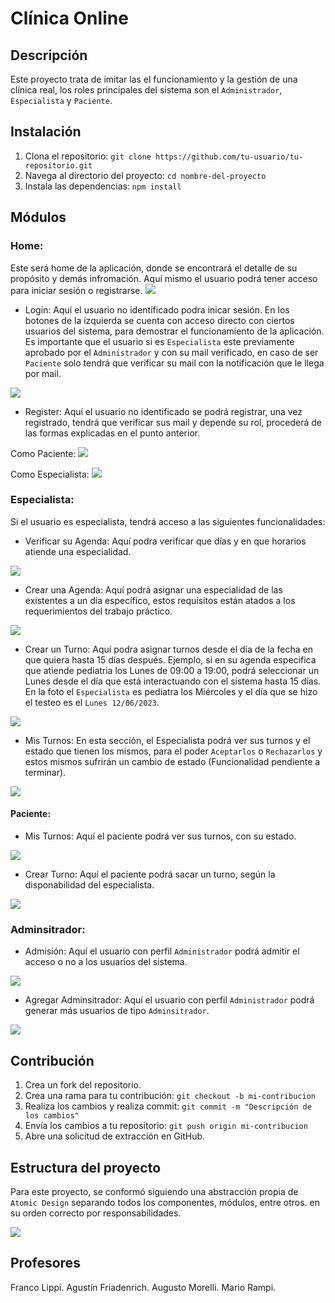 # Clínica Online

## Descripción

Este proyecto trata de imitar las el funcionamiento y la gestión de una clínica real, los roles principales del sistema son el `Administrador`, `Especialista` y   `Paciente`.

## Instalación

1. Clona el repositorio: `git clone https://github.com/tu-usuario/tu-repositorio.git`
2. Navega al directorio del proyecto: `cd nombre-del-proyecto`
3. Instala las dependencias: `npm install`

## Módulos

### Home:
Este será home de la aplicación, donde se encontrará el detalle de su propósito y demás infromación. Aquí mismo el usuario podrá tener acceso para iniciar sesión o registrarse.
<img src="https://lh3.googleusercontent.com/u/0/drive-viewer/AFGJ81qu17djPBoopEJ7yRXI_8N8UfZiLCx2zahyJ5WXY7KGtzdhXpmAfmfDAeZE7FjlSLwQRIZK1qXTi0McBHNgGNV1nGY1=w1920-h937">

- Login: Aquí el usuario no identificado podra inicar sesión. En los botones de la izquierda se cuenta con acceso directo con ciertos usuarios del sistema, para demostrar el funcionamiento de la aplicación. Es importante que el usuario si es `Especialista` este previamente aprobado por el `Administrador` y con su mail verificado, en caso de ser `Paciente` solo tendrá que verificar su mail con la notificación que le llega por mail.

<img src="https://lh3.google.com/u/0/d/11NeiB-G_R2lqCARfsovoZM0HUS3fwihw=w1920-h937-iv1">

- Register: Aquí el usuario no identificado se podrá registrar, una vez registrado, tendrá que verificar sus mail y depende su rol, procederá de las formas explicadas en el punto anterior.

Como Paciente:
<img src="https://lh3.google.com/u/0/d/1vjffIzEjp0cqj05xTVghOVE7IVqTqAX4=w1429-h937-iv1">

Como Especialista:
<img src="https://lh3.google.com/u/0/d/1WwuKL_jtl5_oKBaQw1zZfA0LfbH0Jeah=w809-h937-iv1">


### Especialista:
Si el usuario es especialista, tendrá acceso a las siguientes funcionalidades:
- Verificar su Agenda: Aquí podra verificar que días y en que horarios atiende una especialidad.
<img src="https://lh3.google.com/u/0/d/1HoEm1ADcnj-aD7C5gcX0aiKXBjUtGB93=w1920-h937-iv1">

- Crear una Agenda: Aquí podrá asignar una especialidad de las existentes a un día específico, estos requísitos están atados a los requerimientos del trabajo práctico.

<img src="https://lh3.google.com/u/0/d/19qlgDGXJECerPoC056N94hlqiU7CMll-=w809-h937-iv1">


- Crear un Turno: Aquí podra asignar turnos desde el día de la fecha en que quiera hasta 15 días después. Ejemplo, si en su agenda especifica que atiende pediatria los Lunes de 09:00 a 19:00, podrá seleccionar un Lunes desde el día que está interactuando con el sistema hasta 15 días. En la foto el `Especialista` es pediatra los Miércoles y el día que se hizo el testeo es el `Lunes 12/06/2023`.

<img src="https://lh3.google.com/u/0/d/1VjuqfFbs3saOkvEj3u32McNuqezJ4BCp=w809-h937-iv1">


- Mis Turnos: En esta sección, el Especialista podrá ver sus turnos y el estado que tienen los mismos, para el poder `Aceptarlos` o  `Rechazarlos` y estos mismos sufrirán un cambio de estado (Funcionalidad pendiente a terminar).

<img src="https://lh3.google.com/u/0/d/1tVNeaFF23dRRamr7wl9towDnG-oQZ3R7=w809-h937-iv1">


#### Paciente:

- Mis Turnos: Aquí el paciente podrá ver sus turnos, con su estado.
<img src="https://lh3.google.com/u/0/d/1RQ_5DoKSYqASu8rS59ECpIXE1naJ5RDD=w1429-h937-iv1">

- Crear Turno: Aquí el paciente podrá sacar un turno, según la disponabilidad del especialista.

<img src="https://lh3.google.com/u/0/d/1V-0c_64w5PybuBV8A9RS3trvhveggROT=w1429-h937-iv1">


### Adminsitrador:

- Admisión: Aquí el usuario con perfil `Administrador` podrá admitir el acceso o no a los usuarios del sistema.

<img src="https://lh3.google.com/u/0/d/1IvEtkX-HKohHTX_a6Ymkvr9KhCL1CgFe=w1429-h937-iv1">

- Agregar Adminsitrador: Aquí el usuario con perfil `Administrador` podrá generar más usuarios de tipo `Adminsitrador`.

<img src="https://lh3.google.com/u/0/d/1ndRgbU3g78kWeStoIs_Hawpdod8329ku=w1429-h937-iv1">

## Contribución

1. Crea un fork del repositorio.
2. Crea una rama para tu contribución: `git checkout -b mi-contribucion`
3. Realiza los cambios y realiza commit: `git commit -m "Descripción de los cambios"`
4. Envía los cambios a tu repositorio: `git push origin mi-contribucion`
5. Abre una solicitud de extracción en GitHub.

## Estructura del proyecto

Para este proyecto, se conformó siguiendo una abstracción propia de `Atomic Design` separando todos los componentes, módulos, entre otros. en su orden correcto por responsabilidades.

<img src="https://lh3.googleusercontent.com/u/0/drive-viewer/AFGJ81pTYnqy4HQntgkSwKlBRka6_GwpuZB99Et7aezz_LYwU9u2bnbFxVHleWievsdbhogDErxylhYIx-9yu-S_dhwtkUU3iQ=w1920-h937">


## Profesores

Franco Lippi.
Agustín Friadenrich.
Augusto Morelli.
Mario Rampi.
